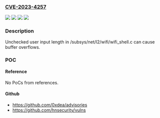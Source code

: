### [CVE-2023-4257](https://cve.mitre.org/cgi-bin/cvename.cgi?name=CVE-2023-4257)
![](https://img.shields.io/static/v1?label=Product&message=Zephyr&color=blue)
![](https://img.shields.io/static/v1?label=Version&message=0%3C%3D%203.4%20&color=brighgreen)
![](https://img.shields.io/static/v1?label=Vulnerability&message=CWE-120%20Buffer%20Copy%20without%20Checking%20Size%20of%20Input%20('Classic%20Buffer%20Overflow')&color=brighgreen)
![](https://img.shields.io/static/v1?label=Vulnerability&message=CWE-131%20Incorrect%20Calculation%20of%20Buffer%20Size&color=brighgreen)

### Description

Unchecked user input length in /subsys/net/l2/wifi/wifi_shell.c can cause buffer overflows.

### POC

#### Reference
No PoCs from references.

#### Github
- https://github.com/0xdea/advisories
- https://github.com/hnsecurity/vulns

